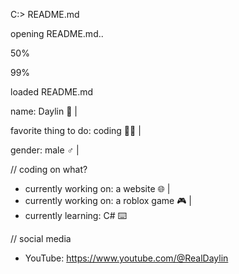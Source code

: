 C:\> README.md

opening README.md..

50%

99%

loaded README.md

name: Daylin 👨 |

favorite thing to do: coding 👩‍💻 |

gender: male ♂ |

// coding on what?

- currently working on: a website 🌐 |
- currently working on: a roblox game 🎮 |
- currently learning: C# ⌨️

// social media

- YouTube: https://www.youtube.com/@RealDaylin
